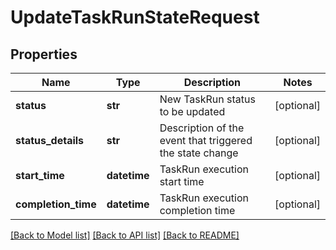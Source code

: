 # UpdateTaskRunStateRequest

## Properties
Name | Type | Description | Notes
------------ | ------------- | ------------- | -------------
**status** | **str** | New TaskRun status to be updated | [optional] 
**status_details** | **str** | Description of the event that triggered the state change | [optional] 
**start_time** | **datetime** | TaskRun execution start time | [optional] 
**completion_time** | **datetime** | TaskRun execution completion time | [optional] 

[[Back to Model list]](../README.md#documentation-for-models) [[Back to API list]](../README.md#documentation-for-api-endpoints) [[Back to README]](../README.md)


